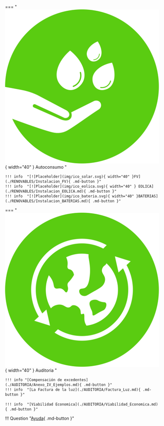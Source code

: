 # 
=== "![Placeholder](img/ico_manohojas.svg){ width="40" } Autoconsumo "

    !!! info  "[![Placeholder](img/ico_solar.svg){ width="40" }FV](./RENOVABLES/Instalacion_FV){ .md-button }"
    !!! info  "[![Placeholder](img/ico_eolica.svg){ width="40" } EOLICA](./RENOVABLES/Instalacion_EOLICA.md){ .md-button }"
    !!! info  "[![Placeholder](img/ico_bateria.svg){ width="40" }BATERIAS](./RENOVABLES/Instalacion_BATERIAS.md){ .md-button }"

=== "![Placeholder](img/ico_engranajes.svg){ width="40" } Auditoria "

    !!! info "[Compensación de excedentes](./AUDITORIA/Anexo_IV_Ejemplos.md){ .md-button }"
    !!! info  "[La Factura de la luz](./AUDITORIA/Factura_Luz.md){ .md-button }"
    
    !!! info  "[Viabilidad Economica](./AUDITORIA/Viabilidad_Economica.md){ .md-button }"



!!! Question  "[Ayuda](app.md){ .md-button }"

